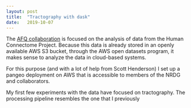 ```yaml
---
layout: post
title:  "Tractography with dask"
date:   2019-10-07
---
```


The [AFQ collaboration](https://nrdg.github.io/afq-docs/) is focused on the
analysis of data from the Human Connectome Project. Because this data is
already stored in an openly available AWS S3 bucket, through the AWS open
datasets program, it makes sense to analyze the data in cloud-based systems.

For this purpose (and with a lot of help from Scott Henderson) I set up a pangeo
deployment on AWS that is accessible to members of the NRDG and collaborators.

My first few experiments with the data have focused on tractography. The
processing pipeline resembles the one that I previously